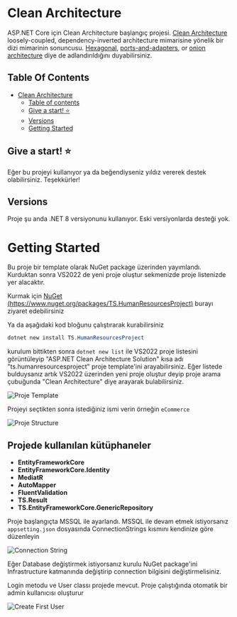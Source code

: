 # Clean Architecture

ASP.NET Core için Clean Architecture başlangıç projesi. [Clean Architecture](https://8thlight.com/blog/uncle-bob/2012/08/13/the-clean-architecture.html) loosely-coupled, dependency-inverted architecture mimarisine yönelik bir dizi mimarinin sonuncusu. [Hexagonal](http://alistair.cockburn.us/Hexagonal+architecture), [ports-and-adapters](http://www.dossier-andreas.net/software_architecture/ports_and_adapters.html), or [onion architecture](http://jeffreypalermo.com/blog/the-onion-architecture-part-1/) diye de adlandırıldığını duyabilirsiniz.

## Table Of Contents

- [Clean Architecture](#clean-architecture)  
  - [Table of contents](#table-of-contents)
  - [Give a start! :star:](#give-a-star-star)
  - [Versions](#versions)
  - [Getting Started](#getting-started)

## Give a start! :star:
Eğer bu projeyi kullanıyor ya da beğendiyseniz yıldız vererek destek olabilirsiniz. Teşekkürler!

## Versions

Proje şu anda .NET 8 versiyonunu kullanıyor. Eski versiyonlarda desteği yok.

# Getting Started

Bu proje bir template olarak NuGet package üzerinden yayımlandı. Kurduktan sonra VS2022 de yeni proje oluştur sekmenizde proje listenizde yer alacaktır.

Kurmak için [NuGet (https://www.nuget.org/packages/TS.HumanResourcesProject)](https://www.nuget.org/packages/TS.HumanResourcesProject/) burayı ziyaret edebilirsiniz

Ya da aşağıdaki kod bloğunu çalıştırarak kurabilirsiniz

```powershell
dotnet new install TS.HumanResourcesProject
```

kurulum bittikten sonra `dotnet new list` ile VS2022 proje listesini görüntüleyip "ASP.NET Clean Architecture Solution" kısa adı "ts.humanresourcesproject" proje template'ini arayabilirsiniz. Eğer listede bulduysanız artık VS2022 üzerinden yeni proje oluştur deyip proje arama çubuğunda "Clean Architecture" diye arayarak bulabilirsiniz.

![Proje Template](https://github.com/TanerSaydam/HumanResourcesProject.Template/blob/main/images/projeyibulma.png)

Projeyi seçtikten sonra istediğiniz ismi verin örneğin `eCommerce`

![Proje Structure](https://github.com/TanerSaydam/HumanResourcesProject.Template/blob/main/images/projestructure.png)

## Projede kullanılan kütüphaneler
- **EntityFrameworkCore**
- **EntityFrameworkCore.Identity**
- **MediatR**
- **AutoMapper**
- **FluentValidation**
- **TS.Result**
- **TS.EntityFrameworkCore.GenericRepository**

Proje başlangıçta MSSQL ile ayarlandı. MSSQL ile devam etmek istiyorsanız `appsetting.json` dosyasında ConnectionStrings kısmını kendinize göre düzenleyin

![Connection String](https://github.com/TanerSaydam/HumanResourcesProject.Template/blob/main/images/connectionstring.png)

Eğer Database değiştirmek istiyorsanız kurulu NuGet package'ini Infrastructure katmanında değiştirip connection bilgisini değiştirmelisiniz.

Login metodu ve User classı projede mevcut.
Proje çalıştığında otomatik bir admin kullanıcısı oluşturur

![Create First User](https://github.com/TanerSaydam/HumanResourcesProject.Template/blob/main/images/createfirstuser.png)



